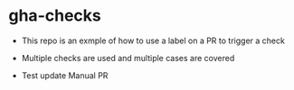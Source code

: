 # gha-checks

- This repo is an exmple of how to use a label on a PR to trigger a check
- Multiple checks are used and multiple cases are covered

- Test update Manual PR
